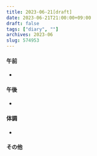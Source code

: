 ```yaml
---
title: 2023-06-21[draft]
date: 2023-06-21T21:00:00+09:00
draft: false
tags: ["diary", ""]
archives: 2023-06
slug: 574953
---
```

#### 午前
- 
#### 午後
- 
#### 体調
- 
#### その他
